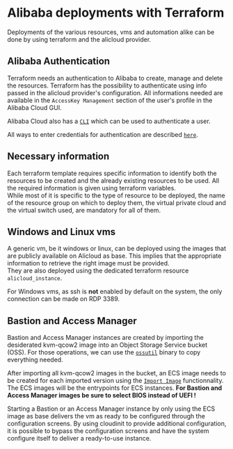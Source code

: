 # Alibaba deployments with Terraform

Deployments of the various resources, vms and automation alike can be done by using terraform and the alicloud provider.

## Alibaba Authentication

Terraform needs an authentication to Alibaba to create, manage and delete the resources.
Terraform has the possibility to authenticate using info passed in the alicloud provider's configuration. All informations needed are available in the `AccessKey Management` section of the user's profile in the Alibaba Cloud GUI.

Alibaba Cloud also has a [`CLI`](https://www.alibabacloud.com/help/en/alibaba-cloud-cli) which can be used to authenticate a user.

All ways to enter credentials for authentication are described [`here`](https://registry.terraform.io/providers/aliyun/alicloud/latest/docs).

## Necessary information

Each terraform template requires specific information to identify both the resources to be created and the already existing resources to be used.
All the required information is given using terraform variables.\
While most of it is specific to the type of resource to be deployed, the name of the resource group on which to deploy them, the virtual private cloud and the virtual switch used, are mandatory for all of them.

## Windows and Linux vms

A generic vm, be it windows or linux, can be deployed using the images that are publicly available on Alicloud as base. This implies that the appropriate information to retrieve the right image must be provided.\
They are also deployed using the dedicated terraform resource `alicloud_instance`.

For Windows vms, as ssh is **not** enabled by default on the system, the only connection can be made on RDP 3389.

## Bastion and Access Manager

Bastion and Access Manager instances are created by importing the desiderated kvm-qcow2 image into an Object Storage Service bucket (OSS).
For those operations, we can use the [`ossutil`](https://www.alibabacloud.com/help/en/object-storage-service/latest/developer-tools-ossutil) binary to copy everything needed.

After importing all kvm-qcow2 images in the bucket, an ECS image needs to be created for each imported version using the [`Import Image`](https://www.alibabacloud.com/help/en/elastic-compute-service/latest/import-custom-images) functionnality.
The ECS images will be the entrypoints for ECS instances.
**For Bastion and Access Manager images be sure to select BIOS instead of UEFI !**

Starting a Bastion or an Access Manager instance by only using the ECS image as base delivers the vm as ready to be configured through the configuration screens. By using cloudinit to provide additional configuration, it is possible to bypass the configuration screens and have the system configure itself to deliver a ready-to-use instance.
